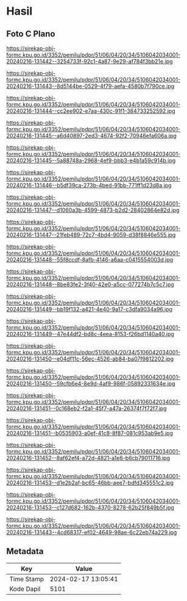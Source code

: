# Hasil

## Foto C Plano

https://sirekap-obj-formc.kpu.go.id/3352/pemilu/pdpr/51/06/04/20/34/5106042034001-20240216-131442--3254733f-92c1-4a87-9e29-af784f3bb21e.jpg

https://sirekap-obj-formc.kpu.go.id/3352/pemilu/pdpr/51/06/04/20/34/5106042034001-20240216-131443--8d5144be-0529-4f79-aefa-4580b7f790ce.jpg

https://sirekap-obj-formc.kpu.go.id/3352/pemilu/pdpr/51/06/04/20/34/5106042034001-20240216-131444--cc2ee902-e7aa-430c-91f1-384733252592.jpg

https://sirekap-obj-formc.kpu.go.id/3352/pemilu/pdpr/51/06/04/20/34/5106042034001-20240216-131445--a6d40897-2ed3-4674-92f2-70946efa606a.jpg

https://sirekap-obj-formc.kpu.go.id/3352/pemilu/pdpr/51/06/04/20/34/5106042034001-20240216-131445--5a88748a-2968-4ef9-bbb3-e4b1a59c914b.jpg

https://sirekap-obj-formc.kpu.go.id/3352/pemilu/pdpr/51/06/04/20/34/5106042034001-20240216-131446--b5df39ca-273b-4bed-91bb-771ff1d23d8a.jpg

https://sirekap-obj-formc.kpu.go.id/3352/pemilu/pdpr/51/06/04/20/34/5106042034001-20240216-131447--d1060a3b-4599-4873-b2d2-28402864e82d.jpg

https://sirekap-obj-formc.kpu.go.id/3352/pemilu/pdpr/51/06/04/20/34/5106042034001-20240216-131447--21feb489-72c7-4bd4-9059-d38f8846e555.jpg

https://sirekap-obj-formc.kpu.go.id/3352/pemilu/pdpr/51/06/04/20/34/5106042034001-20240216-131448--55f8ccdf-8afb-4146-a6aa-c0415554003d.jpg

https://sirekap-obj-formc.kpu.go.id/3352/pemilu/pdpr/51/06/04/20/34/5106042034001-20240216-131448--8be83fe2-3f40-42e0-a5cc-077274b7c5c7.jpg

https://sirekap-obj-formc.kpu.go.id/3352/pemilu/pdpr/51/06/04/20/34/5106042034001-20240216-131449--bb19f132-a421-4e40-9a17-c3dfa9034a96.jpg

https://sirekap-obj-formc.kpu.go.id/3352/pemilu/pdpr/51/06/04/20/34/5106042034001-20240216-131449--47e44df2-bd8c-4eea-8153-f26bd1140a40.jpg

https://sirekap-obj-formc.kpu.go.id/3352/pemilu/pdpr/51/06/04/20/34/5106042034001-20240216-131450--e04df11c-56ec-4526-ab84-ba07f9812202.jpg

https://sirekap-obj-formc.kpu.go.id/3352/pemilu/pdpr/51/06/04/20/34/5106042034001-20240216-131450--59cfb6e4-8e9d-4af9-986f-05892331634e.jpg

https://sirekap-obj-formc.kpu.go.id/3352/pemilu/pdpr/51/06/04/20/34/5106042034001-20240216-131451--0c168eb2-f2a1-45f7-a47a-26374f7f72f7.jpg

https://sirekap-obj-formc.kpu.go.id/3352/pemilu/pdpr/51/06/04/20/34/5106042034001-20240216-131451--b0535903-a0ef-41c8-8f87-081c953ab9e5.jpg

https://sirekap-obj-formc.kpu.go.id/3352/pemilu/pdpr/51/06/04/20/34/5106042034001-20240216-131452--8af62ef4-a72d-4821-a1e6-b6cb79011716.jpg

https://sirekap-obj-formc.kpu.go.id/3352/pemilu/pdpr/51/06/04/20/34/5106042034001-20240216-131453--d1e2b2af-bc65-46bb-aee7-bdfd345551c2.jpg

https://sirekap-obj-formc.kpu.go.id/3352/pemilu/pdpr/51/06/04/20/34/5106042034001-20240216-131453--c127d682-162b-4370-8278-62b25f849b5f.jpg

https://sirekap-obj-formc.kpu.go.id/3352/pemilu/pdpr/51/06/04/20/34/5106042034001-20240216-131443--4cd68317-ef02-4649-98ae-6c22eb74a229.jpg


## Metadata

| Key        | Value               |
| ---------- | ------------------- |
| Time Stamp | 2024-02-17 13:05:41 |
| Kode Dapil | 5101                |



